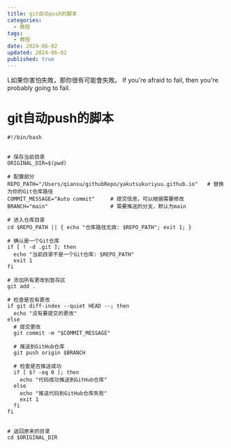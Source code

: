 ```yaml
---
title: git自动push的脚本
categories:
  - 教程
tags:
  - 教程
date: 2024-06-02
updated: 2024-06-02
published: true
---
```

L如果你害怕失敗，那你很有可能會失敗。
If you're afraid to fail, then you're probably going to fail.
<!-- more -->
# git自动push的脚本

```shell
#!/bin/bash


# 保存当前目录
ORIGINAL_DIR=$(pwd)

# 配置部分
REPO_PATH="/Users/qiansu/githubRepo/yakutsukuriyuu.github.io"   # 替换为你的Git仓库路径
COMMIT_MESSAGE="Auto commit"     # 提交信息，可以根据需要修改
BRANCH="main"                    # 需要推送的分支，默认为main

# 进入仓库目录
cd $REPO_PATH || { echo "仓库路径无效: $REPO_PATH"; exit 1; }

# 确认是一个Git仓库
if [ ! -d .git ]; then
  echo "当前目录不是一个Git仓库: $REPO_PATH"
  exit 1
fi

# 添加所有更改到暂存区
git add .

# 检查是否有更改
if git diff-index --quiet HEAD --; then
  echo "没有要提交的更改"
else
  # 提交更改
  git commit -m "$COMMIT_MESSAGE"

  # 推送到GitHub仓库
  git push origin $BRANCH

  # 检查是否推送成功
  if [ $? -eq 0 ]; then
    echo "代码成功推送到GitHub仓库"
  else
    echo "推送代码到GitHub仓库失败"
    exit 1
  fi
fi


# 返回原来的目录
cd $ORIGINAL_DIR
```

